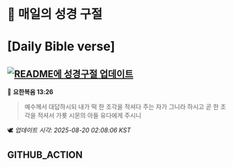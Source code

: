 # 🙏 매일의 성경 구절
# [Daily Bible verse]
## [![README에 성경구절 업데이트](https://github.com/DONGSUKA/first_test/actions/workflows/update-readme-bible.yml/badge.svg)](https://github.com/DONGSUKA/first_test/actions/workflows/update-readme-bible.yml)
<!-- START_BIBLE_VERSE -->
📖 **요한복음 13:26**
> 예수께서 대답하시되 내가 떡 한 조각을 적셔다 주는 자가 그니라 하시고 곧 한 조각을 적셔서 가룟 시몬의 아들 유다에게 주시니

🕊️ _업데이트 시각: 2025-08-20 02:08:06 KST_
  <!-- END_BIBLE_VERSE -->
## GITHUB_ACTION
